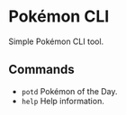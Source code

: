 # Pokémon CLI

Simple Pokémon CLI tool.

## Commands

- `potd` Pokémon of the Day.
- `help` Help information.
